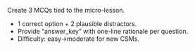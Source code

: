 Create 3 MCQs tied to the micro-lesson. 
- 1 correct option + 2 plausible distractors. 
- Provide “answer_key” with one-line rationale per question.
- Difficulty: easy→moderate for new CSMs.
